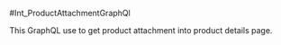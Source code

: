 #Int_ProductAttachmentGraphQl

This GraphQL use to get product attachment into product details page. 




